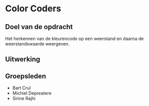 # Color Coders

## Doel van de opdracht

Het herkennen van de kleurencode op een weerstand en daarna de weerstandswaarde weergeven.

## Uitwerking

## Groepsleden

* Bart Crul
* Michiel Depreatere
* Sirine Rajhi
